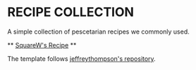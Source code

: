 # RECIPE COLLECTION

A simple collection of pescetarian recipes we commonly used.  

** [SquareW's Recipe](https://squarew.github.io/Recipes/) **

The template follows [jeffreythompson's repository](https://github.com/jeffThompson/Recipes).
